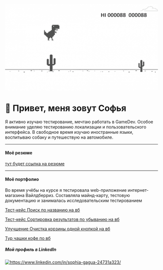 ![git logo](gitlogo.png)

# 🦖 Привет, меня зовут Софья 
Я активно изучаю тестирование, мечтаю работать в GameDev. Особое внимание уделяю тестированию локализации и пользовательского интерфейса. 
В свободное время изучаю иностранные языки, воспитываю собаку и путешествую на автомобиле.
***
#### Моё резюме
[тут будет ссылка на резюме]()
***
#### Моё портфолио
Во время учёбы на курсе я тестировала web-приложение интернет-магазина Вайлдберриз. Составляла майнд-карту, тестовую документацию и занималась исследовательским тестированием

[Тест-кейс Поиск по названию на вб](https://github.com/SophiaGagua/SophiaGagua/blob/main/Тест-кейс%20_Поиск%20по%20названию%20вб_.md)

[Тест-кейс Сортировка результатов по убыванию на вб](https://github.com/SophiaGagua/SophiaGagua/blob/main/Тест-кейс%20_Сортировка%20результатов%20по%20убыванию%20цены%20на%20вб_.md)

[Улучшение Очистка корзины одной кнопкой на вб](https://github.com/SophiaGagua/SophiaGagua/blob/main/Улучшение%20_Очистка%20корзины%20одной%20кнопкой_.md)

[Тур чашки кофе по вб](https://github.com/SophiaGagua/SophiaGagua/blob/main/Тур%20чашки%20кофе%20для%20покупки%20на%20вб.md)

##### Мой профиль в LinkedIn
<a href="https://linkedin.com/in/https://www.linkedin.com/in/sophia-gagua-24731a323/" target="blank"><img align="center" src="https://raw.githubusercontent.com/rahuldkjain/github-profile-readme-generator/master/src/images/icons/Social/linked-in-alt.svg" alt="https://www.linkedin.com/in/sophia-gagua-24731a323/" height="30" width="40" /></a>

